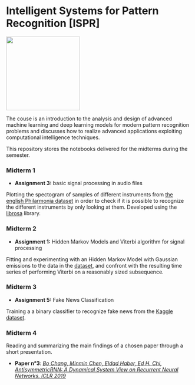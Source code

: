 # Intelligent Systems for Pattern Recognition [ISPR]

<img src="https://apre.it/wp-content/uploads/2021/01/logo_uni-pisa.png" width="200" />

The couse is an introduction to the analysis and design of advanced machine learning and deep learning models for modern pattern recognition problems and discusses how to realize advanced applications exploiting computational intelligence techniques.

This repository stores the notebooks delivered for the midterms during the semester.
### Midterm 1
- **Assignment 3:** basic signal processing in audio files

Plotting the spectogram of samples of different instruments from [the english Philarmonia dataset](https://philharmonia.co.uk/resources/sound-samples/) in order to  check if it is possible to recognize the different instruments by only looking at them. Developed using the [librosa](https://github.com/librosa/librosa) library.

### Midterm 2
-  **Assignment 1:** Hidden Markov Models and Viterbi algorithm for signal processing

Fitting and experimenting with an Hidden Markov Model with Gaussian emissions to the data in the [dataset](https://archive.ics.uci.edu/ml/datasets/Appliances+energy+prediction), and confront with the resulting time series of performing Viterbi on a reasonably sized subsequence.

### Midterm 3
-  **Assignment 5:** Fake News Classification

Training a a binary classifier to recognize fake news from the [Kaggle dataset](https://www.kaggle.com/datasets/clmentbisaillon/fake-and-real-news-dataset).

### Midterm 4

Reading and summarizing the main findings of a chosen paper through a short presentation.

- **Paper n°3**: 
[_Bo Chang, Minmin Chen, Eldad Haber, Ed H. Chi, AntisymmetricRNN: A Dynamical System View on Recurrent Neural Networks, ICLR 2019_](https://doi.org/10.48550/arXiv.1902.09689)
